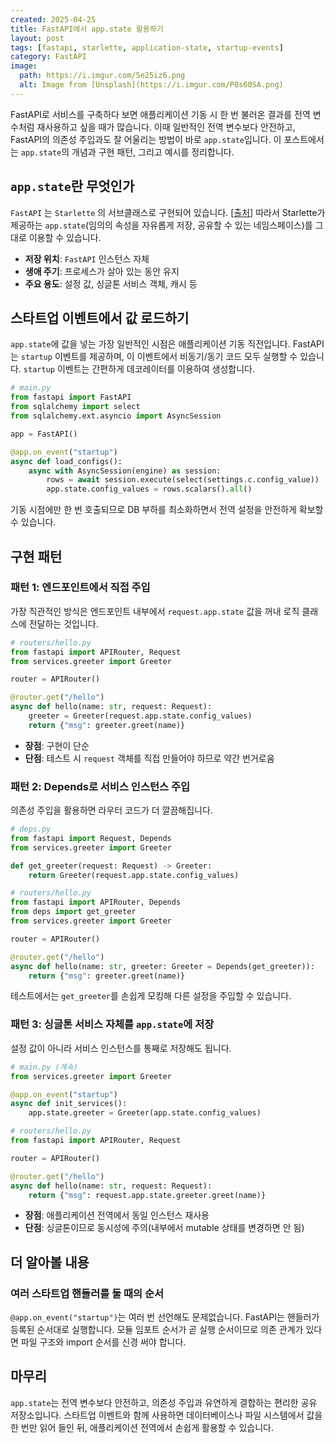 ```yaml
---
created: 2025-04-25
title: FastAPI에서 app.state 활용하기
layout: post
tags: [fastapi, starlette, application-state, startup-events]
category: FastAPI
image:
  path: https://i.imgur.com/5e25iz6.png
  alt: Image from [Unsplash](https://i.imgur.com/P0s60SA.png)
---
```


FastAPI로 서비스를 구축하다 보면 애플리케이션 기동 시 한 번 불러온 결과를 전역 변수처럼 재사용하고 싶을 때가 많습니다. 이때 일반적인 전역 변수보다 안전하고, FastAPI의 의존성 주입과도 잘 어울리는 방법이 바로 `app.state`입니다. 이 포스트에서는 `app.state`의 개념과 구현 패턴, 그리고 예시를 정리합니다.

## `app.state`란 무엇인가

`FastAPI` 는  `Starlette` 의 서브클래스로 구현되어 있습니다. [[출처]](https://fastapi.tiangolo.com/features/#starlette-features) 따라서 Starlette가 제공하는 `app.state`(임의의 속성을 자유롭게 저장, 공유할 수 있는 네임스페이스)를 그대로 이용할 수 있습니다. 

- **저장 위치**: `FastAPI` 인스턴스 자체
- **생애 주기**: 프로세스가 살아 있는 동안 유지
- **주요 용도**: 설정 값, 싱글톤 서비스 객체, 캐시 등
    

## 스타트업 이벤트에서 값 로드하기

`app.state`에 값을 넣는 가장 일반적인 시점은 애플리케이션 기동 직전입니다. FastAPI는 `startup` 이벤트를 제공하며, 이 이벤트에서 비동기/동기 코드 모두 실행할 수 있습니다. `startup` 이벤트는 간편하게 데코레이터를 이용하여 생성합니다.

```python
# main.py
from fastapi import FastAPI
from sqlalchemy import select
from sqlalchemy.ext.asyncio import AsyncSession

app = FastAPI()

@app.on_event("startup")
async def load_configs():
    async with AsyncSession(engine) as session:
        rows = await session.execute(select(settings.c.config_value))
        app.state.config_values = rows.scalars().all()
```

기동 시점에만 한 번 호출되므로 DB 부하를 최소화하면서 전역 설정을 안전하게 확보할 수 있습니다.

## 구현 패턴

### 패턴 1: 엔드포인트에서 직접 주입

가장 직관적인 방식은 엔드포인트 내부에서 `request.app.state` 값을 꺼내 로직 클래스에 전달하는 것입니다.

```python
# routers/hello.py
from fastapi import APIRouter, Request
from services.greeter import Greeter

router = APIRouter()

@router.get("/hello")
async def hello(name: str, request: Request):
    greeter = Greeter(request.app.state.config_values)
    return {"msg": greeter.greet(name)}
```

- **장점**: 구현이 단순
- **단점**: 테스트 시 `request` 객체를 직접 만들어야 하므로 약간 번거로움
    

### 패턴 2: Depends로 서비스 인스턴스 주입

의존성 주입을 활용하면 라우터 코드가 더 깔끔해집니다. 

```python
# deps.py
from fastapi import Request, Depends
from services.greeter import Greeter

def get_greeter(request: Request) -> Greeter:
    return Greeter(request.app.state.config_values)
```

```python
# routers/hello.py
from fastapi import APIRouter, Depends
from deps import get_greeter
from services.greeter import Greeter

router = APIRouter()

@router.get("/hello")
async def hello(name: str, greeter: Greeter = Depends(get_greeter)):
    return {"msg": greeter.greet(name)}
```

테스트에서는 `get_greeter`를 손쉽게 모킹해 다른 설정을 주입할 수 있습니다.

### 패턴 3: 싱글톤 서비스 자체를 `app.state`에 저장

설정 값이 아니라 서비스 인스턴스를 통째로 저장해도 됩니다.

```python
# main.py (계속)
from services.greeter import Greeter

@app.on_event("startup")
async def init_services():
    app.state.greeter = Greeter(app.state.config_values)
```

```python
# routers/hello.py
from fastapi import APIRouter, Request

router = APIRouter()

@router.get("/hello")
async def hello(name: str, request: Request):
    return {"msg": request.app.state.greeter.greet(name)}
```

- **장점**: 애플리케이션 전역에서 동일 인스턴스 재사용    
- **단점**: 싱글톤이므로 동시성에 주의(내부에서 mutable 상태를 변경하면 안 됨)
    
## 더 알아볼 내용

### 여러 스타트업 핸들러를 둘 때의 순서

`@app.on_event("startup")`는 여러 번 선언해도 문제없습니다. FastAPI는 핸들러가 등록된 순서대로 실행합니다. 모듈 임포트 순서가 곧 실행 순서이므로 의존 관계가 있다면 파일 구조와 import 순서를 신경 써야 합니다.

## 마무리

`app.state`는 전역 변수보다 안전하고, 의존성 주입과 유연하게 결합하는 편리한 공유 저장소입니다. 스타트업 이벤트와 함께 사용하면 데이터베이스나 파일 시스템에서 값을 한 번만 읽어 들인 뒤, 애플리케이션 전역에서 손쉽게 활용할 수 있습니다. 